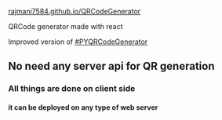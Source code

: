 <a href="https://rajmani7584.github.io/QRCodeGenerator/">rajmani7584.github.io/QRCodeGenerator</a>

QRCode generator made with react

Improved version of <a href="https://github.com/Rajmani7584/PYQRCodeGenerator">#PYQRCodeGenerator</a>

## No need any server api for QR generation
### All things are done on client side
#### it can be deployed on any type of web server
